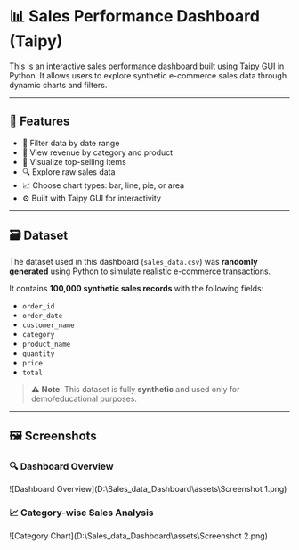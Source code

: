 # 📊 Sales Performance Dashboard (Taipy)

This is an interactive sales performance dashboard built using [Taipy GUI](https://www.taipy.io/) in Python. It allows users to explore synthetic e-commerce sales data through dynamic charts and filters.

---

## 🚀 Features

- 📅 Filter data by date range
- 🛒 View revenue by category and product
- 🧮 Visualize top-selling items
- 🔍 Explore raw sales data
- 📈 Choose chart types: bar, line, pie, or area
- ⚙️ Built with Taipy GUI for interactivity

---

## 🗃️ Dataset

The dataset used in this dashboard (`sales_data.csv`) was **randomly generated** using Python to simulate realistic e-commerce transactions.

It contains **100,000 synthetic sales records** with the following fields:

- `order_id`
- `order_date`
- `customer_name`
- `category`
- `product_name`
- `quantity`
- `price`
- `total`

> ⚠️ **Note**: This dataset is fully **synthetic** and used only for demo/educational purposes.

---

## 🖼️ Screenshots

### 🔍 Dashboard Overview
![Dashboard Overview](D:\Sales_data_Dashboard\assets\Screenshot 1.png)

### 📈 Category-wise Sales Analysis
![Category Chart](D:\Sales_data_Dashboard\assets\Screenshot 2.png)